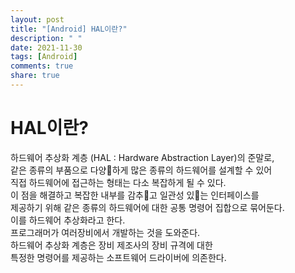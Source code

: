 ```yaml
---
layout: post
title: "[Android] HAL이란?"
description: " "
date: 2021-11-30
tags: [Android]
comments: true
share: true
---
```


# HAL이란?

하드웨어 추상화 계층 (HAL : Hardware Abstraction Layer)의 준말로,<br>
같은 종류의 부품으로 다양하게 많은 종류의 하드웨어를 설계할 수 있어<br>
직접 하드웨어에 접근하는 형태는 다소 복잡하게 될 수 있다.<br>
이 점을 해결하고 복잡한 내부를 감추고 일관성 있는 인터페이스를<br>
제공하기 위해 같은 종류의 하드웨어에 대한 공통 명령어 집합으로 묶어둔다.<br>
이를 하드웨어 추상화라고 한다.<br>
프로그래머가 여러장비에서 개발하는 것을 도와준다.<br>
하드웨어 추상화 계층은 장비 제조사의 장비 규격에 대한<br>
특정한 명령어를 제공하는 소프트웨어 드라이버에 의존한다.<br>
